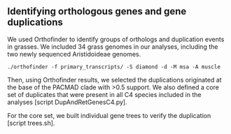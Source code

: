 ## Identifying orthologous genes and gene duplications

We used Orthofinder to identify groups of orthologs and duplication events in grasses. We included 34 grass genomes in our analyses, including the two newly sequenced Aristidoideae genomes.

```./orthofinder -f primary_transcripts/ -S diamond -d -M msa -A muscle```

Then, using Orthofinder results, we selected the duplications originated at the base of the PACMAD clade with >0.5 support. We also defined a core set of duplicates that were present in all C4 species included in the analyses [script DupAndRetGenesC4.py].

For the core set, we built individual gene trees to verify the duplication [script trees.sh].
